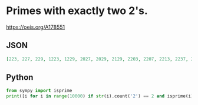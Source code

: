 # Primes with exactly two 2's\.
https://oeis.org/A178551
## JSON
```JSON
[223, 227, 229, 1223, 1229, 2027, 2029, 2129, 2203, 2207, 2213, 2237, 2239, 2243, 2251, 2267, 2269, 2273, 2281, 2287, 2293, 2297, 2423, 2521, 2621, 2729, 2927, 3221, 3229, 4229, 5227, 6221, 6229, 7229, 8221, 9221, 9227, 10223, 12203, 12211, 12239]
```
## Python
```Python
from sympy import isprime
print([i for i in range(10000) if str(i).count('2') == 2 and isprime(i)]) # _Daniel Starodubtsev_, Mar 29 2020
```
